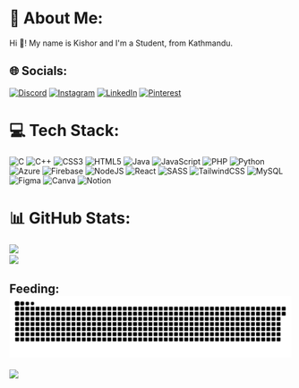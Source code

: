 # 💫 About Me:
Hi 👋! My name is Kishor and I'm a Student, from Kathmandu.<br>

## 🌐 Socials:
[![Discord](https://img.shields.io/badge/Discord-%237289DA.svg?logo=discord&logoColor=white)](https://discord.gg/xt2ak)
[![Instagram](https://img.shields.io/badge/Instagram-%23E4405F.svg?logo=Instagram&logoColor=white)](https://www.instagram.com/kishor0513/)
[![LinkedIn](https://img.shields.io/badge/LinkedIn-%230077B5.svg?logo=linkedin&logoColor=white)](https://www.linkedin.com/in/kishor-chaudhary-772b05314/)
[![Pinterest](https://img.shields.io/badge/Pinterest-%23E60023.svg?logo=Pinterest&logoColor=white)](https://pin.it/5CZCw8q3Q)


# 💻 Tech Stack:
![C](https://img.shields.io/badge/c-%2300599C.svg?style=flat&logo=c&logoColor=white) ![C++](https://img.shields.io/badge/c++-%2300599C.svg?style=flat&logo=c%2B%2B&logoColor=white) ![CSS3](https://img.shields.io/badge/css3-%231572B6.svg?style=flat&logo=css3&logoColor=white) ![HTML5](https://img.shields.io/badge/html5-%23E34F26.svg?style=flat&logo=html5&logoColor=white) ![Java](https://img.shields.io/badge/java-%23ED8B00.svg?style=flat&logo=openjdk&logoColor=white) ![JavaScript](https://img.shields.io/badge/javascript-%23323330.svg?style=flat&logo=javascript&logoColor=%23F7DF1E) ![PHP](https://img.shields.io/badge/php-%23777BB4.svg?style=flat&logo=php&logoColor=white) ![Python](https://img.shields.io/badge/python-3670A0?style=flat&logo=python&logoColor=ffdd54) ![Azure](https://img.shields.io/badge/azure-%230072C6.svg?style=flat&logo=microsoftazure&logoColor=white) ![Firebase](https://img.shields.io/badge/firebase-%23039BE5.svg?style=flat&logo=firebase) ![NodeJS](https://img.shields.io/badge/node.js-6DA55F?style=flat&logo=node.js&logoColor=white) ![React](https://img.shields.io/badge/react-%2320232a.svg?style=flat&logo=react&logoColor=%2361DAFB) ![SASS](https://img.shields.io/badge/SASS-hotpink.svg?style=flat&logo=SASS&logoColor=white) ![TailwindCSS](https://img.shields.io/badge/tailwindcss-%2338B2AC.svg?style=flat&logo=tailwind-css&logoColor=white) ![MySQL](https://img.shields.io/badge/mysql-%2300000f.svg?style=flat&logo=mysql&logoColor=white) ![Figma](https://img.shields.io/badge/figma-%23F24E1E.svg?style=flat&logo=figma&logoColor=white) ![Canva](https://img.shields.io/badge/Canva-%2300C4CC.svg?style=flat&logo=Canva&logoColor=white) ![Notion](https://img.shields.io/badge/Notion-%23000000.svg?style=flat&logo=notion&logoColor=white)
# 📊 GitHub Stats:

![](https://github-readme-streak-stats.herokuapp.com/?user=Kishor0513&theme=dark&hide_border=false) <br>
![](https://github-readme-stats.vercel.app/api/top-langs/?username=Kishor0513&theme=dark&hide_border=false&include_all_commits=false&count_private=false&layout=compact) &nbsp;

**Feeding**:<br>
![Snake animation](https://raw.githubusercontent.com/kishor0513/kishor0513/output/github-contribution-grid-snake-dark.svg)<br>
---
[![](https://visitcount.itsvg.in/api?id=Kishor0513&icon=2&color=0)](https://visitcount.itsvg.in)








